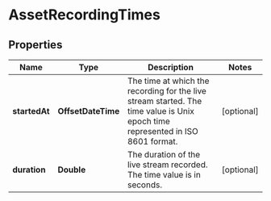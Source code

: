 

# AssetRecordingTimes

## Properties

Name | Type | Description | Notes
------------ | ------------- | ------------- | -------------
**startedAt** | **OffsetDateTime** | The time at which the recording for the live stream started. The time value is Unix epoch time represented in ISO 8601 format. |  [optional]
**duration** | **Double** | The duration of the live stream recorded. The time value is in seconds. |  [optional]



